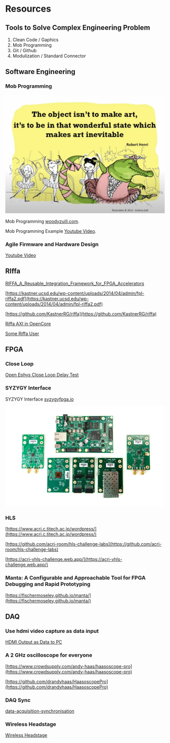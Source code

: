 # Resources

## Tools to Solve Complex Engineering Problem

1. Clean Code / Gaphics
2. Mob Programming
3. Git / Github
4. Modulization / Standard Connector

## Software Engineering

### Mob Programming

![mob](images/2025/Screenshot%20from%202024-09-12%2012-18-24.png)

Mob Programming
[woodyzuill.com](https://woodyzuill.com/).

Mob Programming Example
[Youtube Video](https://www.youtube.com/watch?v=p_pvslS4gEI&t=4s).

### Agile Firmware and Hardware Design

[Youtube Video](https://www.youtube.com/watch?v=rG4rC5oLx7Y&t=1s)

## RIffa

[RIFFA_A_Reusable_Integration_Framework_for_FPGA_Accelerators](https://www.researchgate.net/publication/261396774_RIFFA_A_Reusable_Integration_Framework_for_FPGA_Accelerators)

[https://kastner.ucsd.edu/wp-content/uploads/2014/04/admin/fpl-riffa2.pdf](https://kastner.ucsd.edu/wp-content/uploads/2014/04/admin/fpl-riffa2.pdf)

[https://github.com/KastnerRG/riffa](https://github.com/KastnerRG/riffa)

[Riffa AXI in OpenCore](https://opencores.org/websvn/listing?repname=qaz_libs&path=%2Fqaz_libs%2Ftrunk%2FPCIe%2Fsrc%2FRIFFA%2F&rev=43)

[Some Riffa User](https://gitlab.in2p3.fr/csantos/apc/WA105/ml605-parisroc-wa105-firmware/-/tree/master/src)

## FPGA

### Close Loop

[Open Ephys Close Loop Delay Test ](subtitles/close_loop_experiment.md)

### SYZYGY Interface

SYZYGY Interface [syzygyfpga.io](https://syzygyfpga.io/)

![Opal Kelly](images/2025/syzygy-brain-peripherals_jpg_md-xl.jpg)

### HLS

[https://www.acri.c.titech.ac.jp/wordpress/](https://www.acri.c.titech.ac.jp/wordpress/)

[https://github.com/acri-room/hls-challenge-labs](https://github.com/acri-room/hls-challenge-labs)

[https://acri-vhls-challenge.web.app/](https://acri-vhls-challenge.web.app/)

### Manta: A Configurable and Approachable Tool for FPGA Debugging and Rapid Prototyping

[https://fischermoseley.github.io/manta/](https://fischermoseley.github.io/manta/)

## DAQ

### Use hdmi video capture as data input

[HDMI Output as Data to PC](https://github.com/steve-m/hsdaoh)

### A 2 GHz oscilloscope for everyone

[https://www.crowdsupply.com/andy-haas/haasoscope-pro](https://www.crowdsupply.com/andy-haas/haasoscope-pro)

[https://github.com/drandyhaas/HaasoscopePro](https://github.com/drandyhaas/HaasoscopePro)

### DAQ Sync

[data-acquisition-synchronisation](https://dewesoft.com/blog/data-acquisition-synchronisation)

### Wireless Headstage

[Wireless Headstage](https://github.com/allenyin/allen_wireless)


